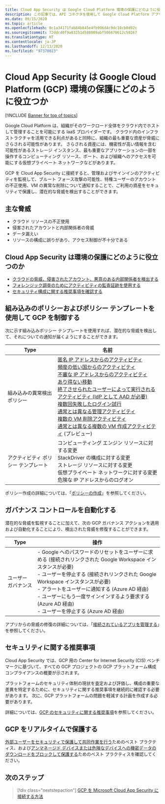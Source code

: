 ```yaml
---
title: Cloud App Security は Google Cloud Platform 環境の保護にどのように役立つか
description: この記事では、API コネクタを使用して Google Cloud Platform アプリを Cloud App Security に接続することで使用状況を可視化して制御することの利点について説明します。
ms.date: 09/15/2020
ms.topic: article
ms.openlocfilehash: 0c1a34171fab84b845e4fb996d4c9dc18cb0d92c
ms.sourcegitcommit: 72ddcd0f9a83251d588009abf506676612c50267
ms.translationtype: HT
ms.contentlocale: ja-JP
ms.lasthandoff: 12/13/2020
ms.locfileid: "97370023"
---
```

# <a name="how-cloud-app-security-helps-protect-your-google-cloud-platform-gcp-environment"></a>Cloud App Security は Google Cloud Platform (GCP) 環境の保護にどのように役立つか

[!INCLUDE [Banner for top of topics](includes/banner.md)]

Google Cloud Platform は、組織がそのワークロード全体をクラウド内でホストして管理することを可能にする IaaS プロバイダーです。 クラウド内のインフラストラクチャを活用できる利点があると同時に、組織の最も重要な資産が脅威にさらされる可能性があります。 さらされる資産には、機密性が高い情報を含む可能性があるストレージ インスタンス、最も重要なアプリケーションの一部を操作するコンピューティング リソース、ポート、および組織へのアクセスを可能にする仮想プライベート ネットワークなどがあります。

GCP を Cloud App Security に接続すると、管理およびサインインのアクティビティを監視して、ブルート フォース攻撃の可能性、特権ユーザーのアカウントの不正使用、VM の異常な削除について通知することで、ご利用の資産をセキュリティで保護し、潜在的な脅威を検出することができます。

## <a name="main-threats"></a>主な脅威

- クラウド リソースの不正使用
- 侵害されたアカウントと内部関係者の脅威
- データ漏えい
- リソースの構成に誤りがあり、アクセス制御が不十分である

## <a name="how-cloud-app-security-helps-to-protect-your-environment"></a>Cloud App Security は環境の保護にどのように役立つのか

- [クラウドの脅威、侵害されたアカウント、悪意のある内部関係者を検出する](best-practices.md#detect-cloud-threats-compromised-accounts-malicious-insiders-and-ransomware)
- [フォレンジック調査のためにアクティビティの監査証跡を使用する](best-practices.md#use-the-audit-trail-of-activities-for-forensic-investigations)
- [セキュリティ構成に関する推奨事項を確認する](security-config-gcp.md)

## <a name="control-gcp-with-built-in-policies-and-policy-templates"></a>組み込みのポリシーおよびポリシー テンプレートを使用して GCP を制御する

次に示す組み込みポリシー テンプレートを使用すれば、潜在的な脅威を検出して、それについての通知が届くようにすることができます。

| Type | 名前 |
| ---- | ---- |
| 組み込みの異常検出ポリシー | [匿名 IP アドレスからのアクティビティ](anomaly-detection-policy.md#activity-from-anonymous-ip-addresses)<br />[頻度の低い国からのアクティビティ](anomaly-detection-policy.md#activity-from-infrequent-country)<br />[不審な IP アドレスからのアクティビティ](anomaly-detection-policy.md#activity-from-suspicious-ip-addresses)<br />[あり得ない移動](anomaly-detection-policy.md#impossible-travel)<br />[終了させられたユーザーによって実行されるアクティビティ (IdP として AAD が必要)](anomaly-detection-policy.md#activity-performed-by-terminated-user)<br />[複数回失敗したログイン試行](anomaly-detection-policy.md#multiple-failed-login-attempts)<br />[通常とは異なる管理アクティビティ](anomaly-detection-policy.md#unusual-activities-by-user)<br />[複数の VM 削除アクティビティ](anomaly-detection-policy.md#multiple-delete-vm-activities)<br />[通常とは異なる複数の VM 作成アクティビティ](anomaly-detection-policy.md#unusual-activities-by-user) (プレビュー) |
| アクティビティ ポリシー テンプレート | コンピューティング エンジン リソースに対する変更<br />StackDriver の構成に対する変更<br />ストレージ リソースに対する変更<br />仮想プライベート ネットワークに対する変更<br />危険な IP アドレスからのログオン |

ポリシー作成の詳細については、「[ポリシーの作成](control-cloud-apps-with-policies.md#create-a-policy)」を参照してください。

## <a name="automate-governance-controls"></a>ガバナンス コントロールを自動化する

潜在的な脅威を監視することに加えて、次の GCP ガバナンス アクションを適用および自動化することにより、検出された脅威を修復することができます。

| Type | 操作 |
| ---- | ---- |
| ユーザー ガバナンス | - Google へのパスワードのリセットをユーザーに求める (接続されリンクされた Google Workspace インスタンスが必要)<br />- ユーザーを停止する (接続されリンクされた Google Workspace インスタンスが必要)<br />- アラートをユーザーに通知する (Azure AD 経由)<br />- ユーザーにもう一度サインインするよう要求する (Azure AD 経由)<br />- ユーザーを停止する (Azure AD 経由) |

アプリからの脅威の修復の詳細については、「[接続されているアプリを管理する](governance-actions.md)」を参照してください。

## <a name="security-recommendations"></a>セキュリティに関する推奨事項

Cloud App Security では、GCP 用の Center for Internet Security (CIS) ベンチマークに基づいて、すべての GCP プロジェクトの GCP プラットフォーム構成コンプライアンスの概要が示されます。

プラットフォームのセキュリティ体制の現状を査定および評価し、構成の重要な差異を特定するために、セキュリティに関する推奨事項を継続的に確認する必要があります。 次に、GCP プラットフォームの問題を軽減する計画を作成する必要があります。

詳細については、[GCP のセキュリティに関する推奨事項](security-config-gcp.md)を参照してください。

## <a name="protect-gcp-in-real-time"></a>GCP をリアルタイムで保護する

[外部ユーザーをセキュリティで保護して共同作業を行う](best-practices.md#secure-collaboration-with-external-users-by-enforcing-real-time-session-controls)ためのベスト プラクティス、および[アンマネージド デバイスまたは危険なデバイスへの機密データのダウンロードをブロックして保護する](best-practices.md#block-and-protect-download-of-sensitive-data-to-unmanaged-or-risky-devices)ためのベスト プラクティスを確認してください。

## <a name="next-steps"></a>次のステップ

> [!div class="nextstepaction"]
> [GCP を Microsoft Cloud App Security に接続する方法](connect-google-gcp-to-microsoft-cloud-app-security.md)
